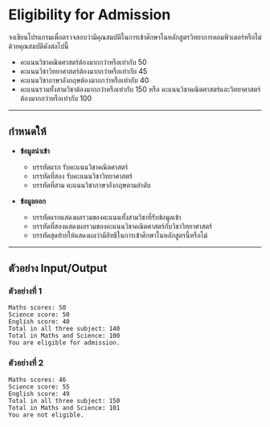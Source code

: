 # Eligibility for Admission
จงเขียนโปรแกรมเพื่อตรวจสอบว่ามีคุณสมบัติในการเข้าศึกษาในหลักสูตรวิทยาการคอมพิวเตอร์หรือไม่ ด้วยคุณสมบัติดังต่อไปนี้

* คะแนนวิชาคณิตศาสตร์ต้องมากกว่าหรือเท่ากับ 50
* คะแนนวิชาวิทยาศาสตร์ต้องมากกว่าหรือเท่ากับ 45
* คะแนนวิชาภาษาอังกฤษต้องมากกว่าหรือเท่ากับ 40
* คะแนนรวมทั้งสามวิชาต้องมากกว่าหรือเท่ากับ 150 หรือ คะแนนวิชาคณิตศาสตร์และวิทยาศาสตร์ต้องมากกว่าหรือเท่ากับ 100
---
## กำหนดให้
* **ข้อมูลนำเข้า**
    * บรรทัดแรก รับคะแนนวิชาคณิตศาสตร์
    * บรรทัดที่สอง รับคะแนนวิชาวิทยาศาสตร์
    * บรรทัดที่สาม คะแนนวิชาภาษาอังกฤษตามลำดับ

* **ข้อมูลออก**
    * บรรทัดแรกแสดงผลรวมของคะแนนทั้งสามวิชาที่รับข้อมูลเข้า   
    * บรรทัดที่สองแสดงผลรวมของคะแนนวิชาคณิตศาสตร์กับวิชาวิทยาศาสตร์
    * บรรทัดสุดท้ายให้แสดงผลว่ามีสิทธิในการเข้าศึกษาในหลักสูตรนี้หรือไม่
---
## ตัวอย่าง Input/Output

### **ตัวอย่างที่ 1**
```
Maths scores: 50
Science score: 50
English score: 40
Total in all three subject: 140
Total in Maths and Science: 100
You are eligible for admission.
```
### **ตัวอย่างที่ 2**
```
Maths scores: 46
Science score: 55
English score: 49
Total in all three subject: 150
Total in Maths and Science: 101
You are not eligible.
```
